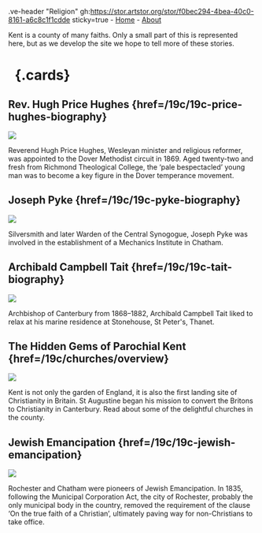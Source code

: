 .ve-header "Religion" gh:https://stor.artstor.org/stor/f0bec294-4bea-40c0-8161-a6c8c1f1cdde sticky=true
    - [Home](/)
    - [About](/about)

Kent is a county of many faiths. Only a small part of this is represented here, but as we develop the site we hope to tell more of these stories.

# &nbsp; {.cards}

## Rev. Hugh Price Hughes {href=/19c/19c-price-hughes-biography}

![](https://iiif.juncture-digital.org/thumbnail?url=https://stor.artstor.org/stor/f3afaf5c-646f-47c9-8c92-4ce0e72c8170)

Reverend Hugh Price Hughes, Wesleyan minister and religious reformer, was appointed to the Dover Methodist circuit in 1869. Aged twenty-two and fresh from Richmond Theological College, the ‘pale bespectacled’ young man was to become a key figure in the Dover temperance movement.

## Joseph Pyke {href=/19c/19c-pyke-biography}

![](https://iiif.juncture-digital.org/thumbnail?url=https://stor.artstor.org/stor/9b234825-18ea-401c-9c71-868cdfc3eb21)

Silversmith and later Warden of the Central Synogogue, Joseph Pyke was involved in the establishment of a Mechanics Institute in Chatham.

## Archibald Campbell Tait {href=/19c/19c-tait-biography}

![](https://iiif.juncture-digital.org/thumbnail?url=https://stor.artstor.org/stor/302dd98a-7559-4050-a3fd-75812b87befc)

Archbishop of Canterbury from 1868–1882, Archibald Campbell Tait liked to relax at his marine residence at Stonehouse, St Peter's, Thanet.

## The Hidden Gems of Parochial Kent {href=/19c/churches/overview}

![](https://iiif.juncture-digital.org/thumbnail?url=https://stor.artstor.org/stor/d4be729a-0826-4b0f-8eaa-6a4c33dbbc99)

Kent is not only the garden of England, it is also the first landing site of Christianity in Britain. St Augustine began his mission to convert the Britons to Christianity in Canterbury. Read about some of the delightful churches in the county.

## Jewish Emancipation {href=/19c/19c-jewish-emancipation}

![](https://iiif.juncture-digital.org/thumbnail?url=https://stor.artstor.org/stor/9b234825-18ea-401c-9c71-868cdfc3eb21)

Rochester and Chatham were pioneers of Jewish Emancipation. In 1835, following the Municipal Corporation Act, the city of Rochester, probably the only municipal body in the country, removed the requirement of the clause ‘On the true faith of a Christian’, ultimately paving way for non-Christians to take office.
